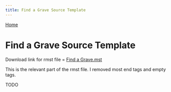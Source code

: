 ```yaml
---
title: Find a Grave Source Template
---
```

[Home](https://richardotter.github.io)



# Find a Grave Source Template

Download link for rmst file =
[Find a Grave.mst](https://RichardOtter.github.io/SourceTemplate/ST-Find%20a%20Grave.rmst) 


This is the relevant part of the rmst file. I removed most end tags and empty tags.

TODO